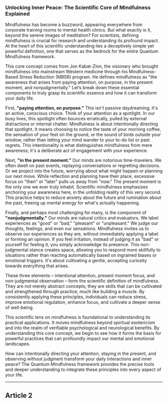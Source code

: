 ### Unlocking Inner Peace: The Scientific Core of Mindfulness Explained
Mindfulness has become a buzzword, appearing everywhere from corporate training rooms to mental health clinics. But what exactly *is* it, beyond the serene images of meditation? For scientists, defining mindfulness is crucial for research and understanding its profound impact. At the heart of this scientific understanding lies a deceptively simple yet powerful definition, one that serves as the bedrock for the entire Quantum Mindfulness framework.

This core concept comes from Jon Kabat-Zinn, the visionary who brought mindfulness into mainstream Western medicine through his Mindfulness-Based Stress Reduction (MBSR) program. He defines mindfulness as "the awareness that arises from paying attention, on purpose, in the present moment, and nonjudgmentally." Let’s break down these essential components to truly grasp its scientific essence and how it can transform your daily life.

First, **"paying attention, on purpose."** This isn't passive daydreaming; it's an active, conscious choice. Think of your attention as a spotlight. In our busy lives, this spotlight often bounces erratically, pulled by external distractions or internal chatter. Mindfulness is about intentionally directing that spotlight. It means choosing to notice the taste of your morning coffee, the sensation of your feet on the ground, or the sound of birds outside your window, rather than letting your mind wander to your to-do list or past regrets. This intentionality is what distinguishes mindfulness from mere awareness; it's a deliberate act of engagement with your experience.

Next, **"in the present moment."** Our minds are notorious time-travelers. We often dwell on past events, replaying conversations or regretting decisions. Or we project into the future, worrying about what might happen or planning our next move. While reflection and planning have their place, excessive focus on "then" or "later" pulls us away from "now." The present moment is the only one we ever truly inhabit. Scientific mindfulness emphasizes anchoring your awareness here, in the unfolding reality of this very second. This practice helps to reduce anxiety about the future and rumination about the past, freeing up mental energy for what's actually happening.

Finally, and perhaps most challenging for many, is the component of **"nonjudgmentally."** Our minds are natural critics and evaluators. We label experiences as "good" or "bad," "pleasant" or "unpleasant." We judge our thoughts, feelings, and even our sensations. Mindfulness invites us to observe our experiences as they are, without immediately applying a label or forming an opinion. If you feel irritation, instead of judging it as "bad" or yourself for feeling it, you simply acknowledge its presence. This non-judgmental stance creates space, allowing you to respond more skillfully to situations rather than reacting automatically based on ingrained biases or emotional triggers. It's about cultivating a gentle, accepting curiosity towards everything that arises.

These three elements – intentional attention, present moment focus, and non-judgmental observation – form the scientific definition of mindfulness. They are not merely abstract concepts; they are skills that can be cultivated and strengthened through practice, much like building a muscle. By consistently applying these principles, individuals can reduce stress, improve emotional regulation, enhance focus, and cultivate a deeper sense of well-being.

This scientific lens on mindfulness is foundational to understanding its practical applications. It moves mindfulness beyond spiritual esotericism and into the realm of verifiable psychological and neurological benefits. By understanding this core concept, we begin to see how it forms the basis for powerful practices that can profoundly impact our mental and emotional landscapes.

How can intentionally directing your attention, staying in the present, and observing without judgment transform your daily interactions and inner peace? The Quantum Mindfulness framework provides the precise tools and deeper understanding to integrate these principles into every aspect of your life.

---

## Article 2